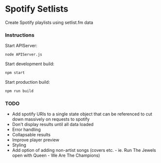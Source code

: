 # Spotify Setlists
Create Spotify playlists using setlist.fm data

### Instructions

Start APIServer:
```sh
node APIServer.js
```

Start development build:
```sh
npm start
```

Start production build:
```sh
npm run build
```

### TODO

- Add spotify URIs to a single state object that can be referenced to cut down massively on requests to spotify
- Don't display results until all data loaded
- Error handling
- Collapsable results
- Improve player preview
- Styling
- Add option of adding non-artist songs (covers etc. - ie. Run The Jewels open with Queen - We Are The Champions)
